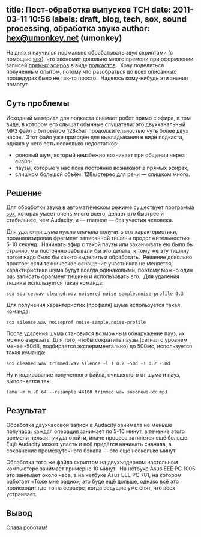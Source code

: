 title: Пост-обработка выпусков ТСН
date: 2011-03-11 10:56
labels: draft, blog, tech, sox, sound processing, обработка звука
author: hex@umonkey.net (umonkey)
---
На днях я научился нормально обрабатывать звук скриптами (с помощью [sox][]),
что экономит довольно много времени при оформлении записей [прямых
эфиров](/live.html) в виде [подкастов](/podcast.html).  Хочу поделиться
полученным опытом, потому что разобраться во всех описанных процедурах было не
так-то просто.  Надеюсь кому-нибудь эти знания помогут.


## Суть проблемы

Исходный материал для подкаста снимает робот прямо с эфира, в том виде, в
котором его слышат обычные слушатели: это двухканальный MP3 файл с битрейтом
128кбит продолжительностью чуть более двух часов.  Этот файл уже пригоден для
выкладывания в виде подкаста, однако у него есть несколько недостатков:

- фоновый шум, который неизбежно возникает при общении через скайп;
- паузы, которые у нас пока постоянно возникают в прямых эфирах;
- слишком большой объём: 128к/стерео для речи — слишком много.


## Решение

Для обработки звука в автоматическом режиме существует программа [sox][],
которая умеет очень много всего, делает это быстрее и стабильнее, чем Audacity,
и — главное — без участия человека.

Для удаления шума нужно сначала получить его характеристики, проанализировав
фрагмент записанной тишины продолжительностью 5-10 секунд.  Начинать эфир с
такой паузы или заканчивать ею было бы странно, мы постоянно забывали бы это
делать, к тому же эту тишину потом надо было бы как-то выделить и обработать. 
Решение довольно простое: если техническое оснащение участников не меняется,
характиристики шума будут всегда одинаковыми, поэтому можно один раз записать
фрагмент тишины и использовать его.  Для удаления тишины используется такая
команда:

    sox source.wav cleaned.wav noisered noise-sample.noise-profile 0.3

Для получения характеристик (профиля) шума используется такая команда:

    sox silence.wav noiseprof noise-sample.noise-profile

После удаления шума становится возможным обнаружение пауз, их можно вырезать.
Для того, чтобы сократить паузы (сигнал с уровнем менее -50dB, подбирается
экспериментально) до 500мс, используется такая команда:

    sox cleaned.wav trimmed.wav silence -l 1 0.2 -50d -1 0.2 -50d

Ну и кодирование полученного файла, очищенного от шума и пауз, выполняется так:

    lame -m m -B 64 --resample 44100 trimmed.wav sosonews-xx.mp3


## Результат

Обработка двухчасовой записи в Audacity занимала не меньше получаса: каждая
операция занимает по 5-10 минут, в течение этого времени нельзя никуда отойти,
иначе процесс затянется ещё больше.  Ещё Audacity может упасть и всё придётся
начинать сначала, а сохранение промежуточного бэкапа — это ещё несколько минут.

Обработка того же файла скриптом на двухъядерном настольном компьютере занимает
примерно 10 минут.  На нетбуке Asus EEE PC 1005 это занимает около часа, а на
нетбуке Asus EEE PC 701, на котором работает «Тоже мне радио», это буде ещё
дольше, однако всё это происходит где-то на сервере, когда ведущие уже спят, что
всех устраивает.


## Вывод

Слава роботам!

[sox]: http://sox.sourceforge.net
